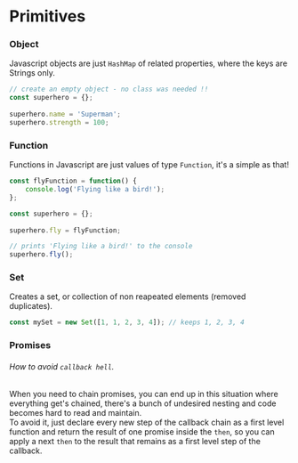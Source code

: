 # Primitives

### Object
Javascript objects are just `HashMap` of related properties, where the keys are Strings only.
```javascript
// create an empty object - no class was needed !!
const superhero = {};
 
superhero.name = 'Superman';  
superhero.strength = 100;
```

### Function
Functions in Javascript are just values of type `Function`, it's a simple as that! 
```javascript
const flyFunction = function() {  
    console.log('Flying like a bird!');
};

const superhero = {};
 
superhero.fly = flyFunction;

// prints 'Flying like a bird!' to the console
superhero.fly();
```

### Set
Creates a set, or collection of non reapeated elements (removed duplicates).
```javascript
const mySet = new Set([1, 1, 2, 3, 4]); // keeps 1, 2, 3, 4
```

### Promises

###### How to avoid `callback hell`. 
When you need to chain promises, you can end up in this situation where everything get's chained, there's a bunch of undesired nesting and code becomes hard to read and maintain.  
To avoid it, just declare every new step of the callback chain as a first level function and return the result of one promise inside the `then`, so you can apply a next `then` to the result that remains as a first level step of the callback.
